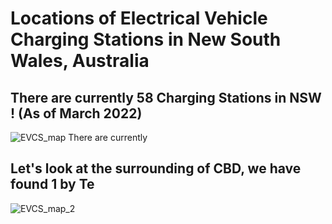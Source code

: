  # Locations of Electrical Vehicle Charging Stations in New South Wales, Australia
## There are currently 58 Charging Stations in NSW ! (As of March 2022)
![EVCS_map](https://user-images.githubusercontent.com/62376291/157606753-87b567f7-36db-4baa-9172-627d9084db21.png)
There are currently
## Let's look at the surrounding of CBD, we have found 1 by Te
![EVCS_map_2](https://user-images.githubusercontent.com/62376291/157817458-74d5eab8-06c2-4848-8743-6071bcccb9da.png)

